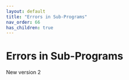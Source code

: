 ```yaml
---
layout: default
title: "Errors in Sub-Programs"
nav_order: 66
has_children: true
---
```

# Errors in Sub-Programs

New version 2

